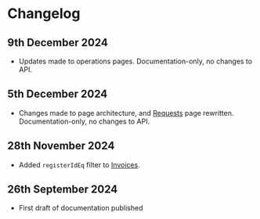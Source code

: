 # Changelog

## 9th December 2024
* Updates made to operations pages. Documentation-only, no changes to API.

## 5th December 2024
* Changes made to page architecture, and [Requests](../guidelines/requests.md) page rewritten. Documentation-only, no changes to API.

## 28th November 2024
* Added `registerIdEq` filter to [Invoices](../operations/invoices.md).

## 26th September 2024
* First draft of documentation published
